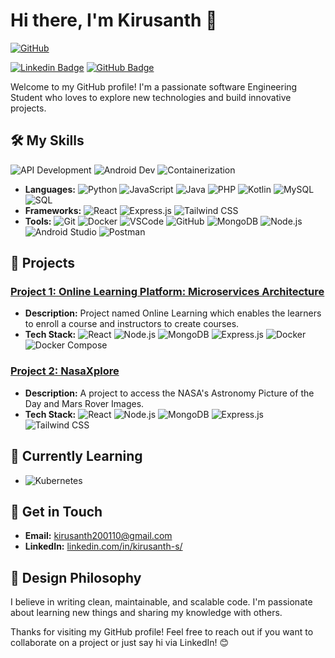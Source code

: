 # Hi there, I'm Kirusanth 👋
[![GitHub](https://img.shields.io/github/user/kirusanth-08.svg?style=social)](https://github.com/kirusanth-08)

[![Linkedin Badge](https://img.shields.io/badge/-kirusanth--s-blue?style=flat-square&logo=Linkedin&logoColor=white&link=https://www.linkedin.com/in/kirusanth-s)](https://www.linkedin.com/in/kirusanth-s)
[![GitHub Badge](https://img.shields.io/badge/-kirusanth--08-000?style=flat-square&logo=Github&logoColor=white&link=https://github.com/kirusanth-08)](https://github.com/kirusanth-08)

Welcome to my GitHub profile! I'm a passionate software Engineering Student who loves to explore new technologies and build innovative projects.

## 🛠️ My Skills
![API Development](https://img.shields.io/badge/API_Development-0297B0?style=flat-square&logo=API&logoColor=white) ![Android Dev](https://img.shields.io/badge/Android_Development-33C0D9?style=flat-square&logo=Android&logoColor=white) ![Containerization](https://img.shields.io/badge/Containerization-438ECA?style=flat-square&logo=devops&logoColor=white)
- **Languages:** ![Python](https://img.shields.io/badge/-Python-3776AB?style=flat-square&logo=python&logoColor=white) ![JavaScript](https://img.shields.io/badge/-JavaScript-F7DF1E?style=flat-square&logo=javascript&logoColor=black) ![Java](https://img.shields.io/badge/Java-ED8B00?style=flat-square&logo=java&logoColor=white) ![PHP](https://img.shields.io/badge/-PHP-777BB4?style=flat-square&logo=php&logoColor=white) ![Kotlin](https://img.shields.io/badge/Kotlin-F8BBDB?style=flat-square&logo=Kotlin&logoColor=white) ![MySQL](https://img.shields.io/badge/MySQL-00007A?style=flat-square&logo=MySQL&logoColor=white)  ![SQL](https://img.shields.io/badge/SQL-007DBB?style=flat-square&logo=MySQL&logoColor=white)
- **Frameworks:** ![React](https://img.shields.io/badge/-React-61DAFB?style=flat-square&logo=react&logoColor=black) ![Express.js](https://img.shields.io/badge/-Express.js-000?style=flat-square&logo=express&logoColor=white) ![Tailwind CSS](https://img.shields.io/badge/Tailwind_CSS-38A7BB?style=flat-square&logo=Tailwind_CSS&logoColor=white)
- **Tools:** ![Git](https://img.shields.io/badge/-Git-F05032?style=flat-square&logo=git&logoColor=white) ![Docker](https://img.shields.io/badge/-Docker-2496ED?style=flat-square&logo=docker&logoColor=white) ![VSCode](https://img.shields.io/badge/-VSCode-007ACC?style=flat-square&logo=visual-studio-code&logoColor=white) ![GitHub](https://img.shields.io/badge/-GitHub-181717?style=flat-square&logo=github&logoColor=white) ![MongoDB](https://img.shields.io/badge/-MongoDB-47A248?style=flat-square&logo=mongodb&logoColor=white) ![Node.js](https://img.shields.io/badge/Node.js-333333?style=flat-square&logo=Node.js&logoColor=white) ![Android Studio](https://img.shields.io/badge/Android_Studio-33C0D9?style=flat-square&logo=Android_Studio&logoColor=white) ![Postman](https://img.shields.io/badge/Postman-F46E42?style=flat-square&logo=Postman&logoColor=white)

<!--
## 📈 GitHub Stats

![Kirusanth's GitHub Stats](https://github-readme-stats.vercel.app/api?username=kirusanth-08&show_icons=true&theme=radical)
-->
## 🚀 Projects

### [Project 1: Online Learning Platform: Microservices Architecture](https://github.com/kirusanth-08/OnlineLearningPlatform-DS)
- **Description:** Project named Online Learning which enables the learners to enroll a course and instructors to create courses.
- **Tech Stack:** ![React](https://img.shields.io/badge/-React-61DAFB?style=flat-square&logo=react&logoColor=black) ![Node.js](https://img.shields.io/badge/Node.js-333333?style=flat-square&logo=Node.js&logoColor=white) ![MongoDB](https://img.shields.io/badge/-MongoDB-47A248?style=flat-square&logo=mongodb&logoColor=white) ![Express.js](https://img.shields.io/badge/-Express.js-000?style=flat-square&logo=express&logoColor=white) ![Docker](https://img.shields.io/badge/Docker-239FDB?style=flat-square&logo=docker&logoColor=white) ![Docker Compose](https://img.shields.io/badge/Docker_Compose-f77035?style=flat-square&logo=docker&logoColor=white)
<!--  remove the comments when not necessary
- **Features:**
  - Feature 1
  - Feature 2
  - Feature 3
--> 

### [Project 2: NasaXplore](https://github.com/kirusanth-08/NasaXplore)
- **Description:** A project to access the NASA's Astronomy Picture of the Day and Mars Rover Images.
- **Tech Stack:** ![React](https://img.shields.io/badge/-React-61DAFB?style=flat-square&logo=react&logoColor=black) ![Node.js](https://img.shields.io/badge/Node.js-333333?style=flat-square&logo=Node.js&logoColor=white) ![MongoDB](https://img.shields.io/badge/-MongoDB-47A248?style=flat-square&logo=mongodb&logoColor=white) ![Express.js](https://img.shields.io/badge/-Express.js-000?style=flat-square&logo=express&logoColor=white) ![Tailwind CSS](https://img.shields.io/badge/-Tailwind%20CSS-38B2AC?style=flat-square&logo=tailwind-css&logoColor=white)
<!--  remove the comments when not necessary
- **Features:**
  - Feature 1
  - Feature 2
  - Feature 3
  -->

## 🌱 Currently Learning

<!--  remove the comments when not necessary
- ![TensorFlow](https://img.shields.io/badge/-TensorFlow-FF6F00?style=flat-square&logo=tensorflow&logoColor=white) -->
- ![Kubernetes](https://img.shields.io/badge/-Kubernetes-326CE5?style=flat-square&logo=kubernetes&logoColor=white)

## 💬 Get in Touch

- **Email:** [kirusanth200110@gmail.com](mailto:kirusanth200110@gmail.com)
- **LinkedIn:** [linkedin.com/in/kirusanth-s/](https://www.linkedin.com/in/kirusanth-s)

## 🎨 Design Philosophy

I believe in writing clean, maintainable, and scalable code. I'm passionate about learning new things and sharing my knowledge with others.


Thanks for visiting my GitHub profile! Feel free to reach out if you want to collaborate on a project or just say hi via LinkedIn! 😊

